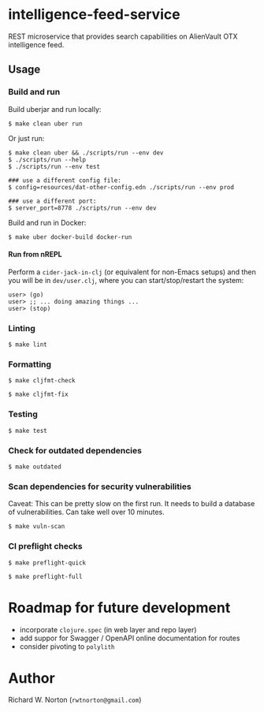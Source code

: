 # intelligence-feed-service

REST microservice that provides search capabilities on AlienVault OTX intelligence feed.

## Usage

### Build and run

Build uberjar and run locally:
```
$ make clean uber run
```

Or just run:
```
$ make clean uber && ./scripts/run --env dev
$ ./scripts/run --help
$ ./scripts/run --env test

### use a different config file:
$ config=resources/dat-other-config.edn ./scripts/run --env prod

### use a different port:
$ server_port=8778 ./scripts/run --env dev
```

Build and run in Docker:
```
$ make uber docker-build docker-run
```

#### Run from nREPL

Perform a `cider-jack-in-clj` (or equivalent for non-Emacs setups) and then
you will be in `dev/user.clj`, where you can start/stop/restart the system:
```
user> (go)
user> ;; ... doing amazing things ...
user> (stop)
```

### Linting

```
$ make lint
```

### Formatting

```
$ make cljfmt-check
```

```
$ make cljfmt-fix
```

### Testing

```
$ make test
```

### Check for outdated dependencies

```
$ make outdated
```

### Scan dependencies for security vulnerabilities

Caveat:  This can be pretty slow on the first run.  It needs to
build a database of vulnerabilities.  Can take well over 10 minutes.

```
$ make vuln-scan
```

### CI preflight checks

```
$ make preflight-quick
```

```
$ make preflight-full
```

# Roadmap for future development

- incorporate `clojure.spec` (in web layer and repo layer)
- add suppor for Swagger / OpenAPI online documentation for routes
- consider pivoting to `polylith`

# Author

Richard W. Norton (`rwtnorton@gmail.com`)
